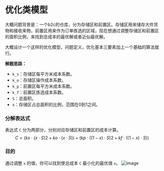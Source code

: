 # 优化类模型

大概问题背景是：一个b2c的仓库，分为存储区和前置区。存储区用来储存大件货物和接收来物，前置区用来作为订单拣选的区域，现在想通过调整存储区和前置区的面积比例，来找到总成本的最优解或者近似最优解。

大概设计一个这样的优化模型，问题定义，优化基本三要素加上一个基础的算法就行。

**解题思路：**

- `k_s`：存储区每平方米成本系数。
- `k_o`：存储区操作成本系数。
- `k_p`：前置区每平方米成本系数。
- `k_f`：前置区拣选成本系数。
- `S`：总面积。
- `x`：存储区占总面积的比例，范围在0到1之间。

### 分解表达式

表达式 `C` 分为两部分，分别对应存储区和前置区的成本计算。
$$
C=(ks⋅(x⋅S)2+ko⋅(x⋅S))+(kp⋅((1−x)⋅S)2+kf⋅((1−x)⋅S))
$$

### 目的

通过调整 `x` 的值，你可以找到使总成本 `C` 最小化的最优值 `x`。
![image](https://github.com/user-attachments/assets/4e7566ac-ba94-4a76-aa6b-397f514ea27e)


